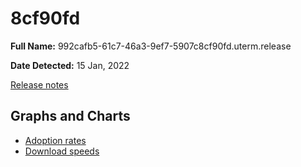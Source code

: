 # 8cf90fd

**Full Name:** 992cafb5-61c7-46a3-9ef7-5907c8cf90fd.uterm.release 

**Date Detected:**  15 Jan, 2022

[Release notes](https://nicedishy.com/firmware/release-notes/8cf90fd)

## Graphs and Charts

- [Adoption rates](https://nicedishy.com/stats/firmware/adoption?version=8cf90fd)  
- [Download speeds](https://nicedishy.com/stats/firmware/speed/download?version=8cf90fd)


